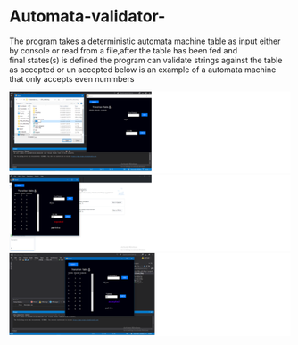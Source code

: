 # Automata-validator-
The program takes a deterministic automata machine table as input either by console or read from a file,after the table has been fed and  
final states(s) is defined the program can validate strings against the table as accepted or un accepted
below is an example of a automata machine that only accepts even nummbers 

![](screen/1.png)
![](screen/4.png)
![](screen/2.png)

